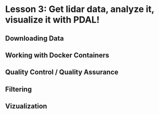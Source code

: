 # Lesson 3: Get lidar data, analyze it, visualize it with PDAL!


## Downloading Data


## Working with Docker Containers


## Quality Control / Quality Assurance


## Filtering


## Vizualization
